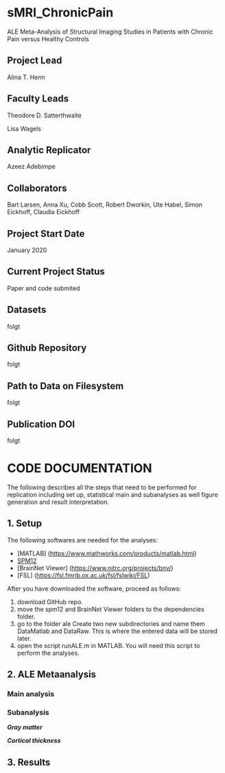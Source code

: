 # sMRI_ChronicPain
ALE Meta-Analysis of Structural Imaging Studies in Patients with Chronic Pain versus Healthy Controls


## Project Lead
Alina T. Henn

## Faculty Leads
Theodore D. Satterthwaite

Lisa Wagels

## Analytic Replicator
Azeez Adebimpe

## Collaborators
Bart Larsen, Anna Xu, Cobb Scott, Robert Dworkin, Ute Habel, Simon Eickhoff, Claudia Eickhoff

## Project Start Date
January 2020

## Current Project Status
Paper and code submited 

## Datasets
folgt

## Github Repository
folgt

## Path to Data on Filesystem
folgt

## Publication DOI
folgt


# CODE DOCUMENTATION
The following describes all the steps that need to be performed for replication including set up, statistical main and subanalyses as well figure generation and result interpretation. 

## 1. Setup
The following softwares are needed for the analyses:
* [MATLAB] (https://www.mathworks.com/products/matlab.html)
* [SPM12](https://www.fil.ion.ucl.ac.uk/spm/software/spm12/)
* [BrainNet Viewer] (https://www.nitrc.org/projects/bnv/)
* [FSL] (https://fsl.fmrib.ox.ac.uk/fsl/fslwiki/FSL)

After you have downloaded the software, proceed as follows: 
1. download GitHub repo.
2. move the spm12 and BrainNet Viewer folders to the dependencies folder. 
3. go to the folder ale
 Create two new subdirectories and name them DataMatlab and DataRaw. This is where the entered data will be stored later.
4. open the script runALE.m in MATLAB. You will need this script to perform the analyses. 


## 2. ALE Metaanalysis
### Main analysis

### Subanalysis
***Gray matter***

***Cortical thickness***

## 3. Results



